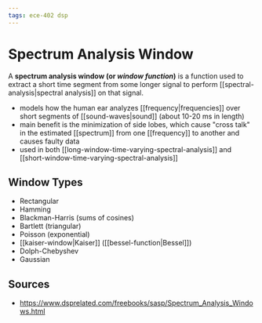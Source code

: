 ```yaml
---
tags: ece-402 dsp
---
```


# Spectrum Analysis Window

A **spectrum analysis window (or _window function_)** is a function used to extract a short time segment from some longer signal to perform [[spectral-analysis|spectral analysis]] on that signal.

- models how the human ear analyzes [[frequency|frequencies]] over short segments of [[sound-waves|sound]] (about 10-20 ms in length)
- main benefit is the minimization of side lobes, which cause "cross talk" in the estimated [[spectrum]] from one [[frequency]] to another and causes faulty data
- used in both [[long-window-time-varying-spectral-analysis]] and [[short-window-time-varying-spectral-analysis]]

## Window Types

- Rectangular
- Hamming
- Blackman-Harris (sums of cosines)
- Bartlett (triangular)
- Poisson (exponential)
- [[kaiser-window|Kaiser]] ([[bessel-function|Bessel]])
- Dolph-Chebyshev
- Gaussian

## Sources

- <https://www.dsprelated.com/freebooks/sasp/Spectrum_Analysis_Windows.html>
